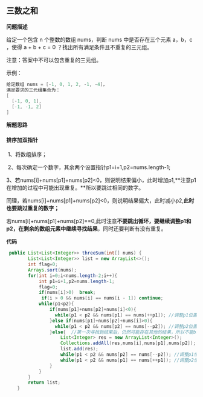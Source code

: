 ## 三数之和

**问题描述**

给定一个包含 n 个整数的数组 nums，判断 nums 中是否存在三个元素 a，b，c ，使得 a + b + c = 0 ？找出所有满足条件且不重复的三元组。

注意：答案中不可以包含重复的三元组。

示例：

```java
给定数组 nums = [-1, 0, 1, 2, -1, -4]，
满足要求的三元组集合为：
[
  [-1, 0, 1],
  [-1, -1, 2]
]
```

**解题思路**

#### 排序加双指针

​	1、将数组排序；

​	2、每次确定一个数字，其余两个设置指针p1=i+1,p2=nums.length-1;

​	3、若nums[i]+nums[p1]+nums[p2]<0，则说明结果偏小，此时增加p1,**注意p1在增加的过程中可能出现重复。**所以要跳过相同的数字。

​		同理，若nums[i]+nums[p1]+nums[p2]<0，则说明结果偏大，此时减小p2,**此时也要跳过重复的数字；**

​		若nums[i]+nums[p1]+nums[p2]==0,此时注意**不要跳出循环，要继续调整p1和p2，在剩余的数组元素中继续寻找结果**，同时还要判断有没有重复。

**代码**

```java
 public List<List<Integer>> threeSum(int[] nums) {
        List<List<Integer>> list = new ArrayList<>();
        int flag=0;
        Arrays.sort(nums);
        for(int i=0;i<nums.length-2;i++){
            int p1=i+1,p2=nums.length-1;
            flag=0;
            if(nums[i]>0)  break;
             if(i > 0 && nums[i] == nums[i - 1]) continue;
            while(p1<p2){
                if(nums[p1]+nums[p2]+nums[i]<0){
                  while(p1 < p2 && nums[p1] == nums[++p1]);	//调整p1位置的同时,跳过重复元素
                }else if(nums[p1]+nums[p2]+nums[i]>0){
                  while(p1 < p2 && nums[p2] == nums[--p2]);	//调整p2位置的同时,跳过重复元素
                }else{	//第一次寻找到结果后，仍然可能存在其他的结果，所以不能break;
                    List<Integer> res = new ArrayList<Integer>();
                    Collections.addAll(res,nums[i],nums[p1],nums[p2]);
                    list.add(res);
                    while(p1 < p2 && nums[p2] == nums[--p2]); //调整p1位置的同时,跳过重复元素
                    while(p1 < p2 && nums[p1] == nums[++p1]); //调整p2位置的同时,跳过重复元素
                }
            }
        }
        return list;
    }
```

